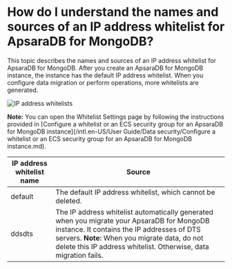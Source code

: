 # How do I understand the names and sources of an IP address whitelist for ApsaraDB for MongoDB?

This topic describes the names and sources of an IP address whitelist for ApsaraDB for MongoDB. After you create an ApsaraDB for MongoDB instance, the instance has the default IP address whitelist. When you configure data migration or perform operations, more whitelists are generated.

![IP address whitelists](https://static-aliyun-doc.oss-accelerate.aliyuncs.com/assets/img/en-US/3471166951/p69175.png)

**Note:** You can open the Whitelist Settings page by following the instructions provided in [Configure a whitelist or an ECS security group for an ApsaraDB for MongoDB instance](/intl.en-US/User Guide/Data security/Configure a whitelist or an ECS security group for an ApsaraDB for MongoDB instance.md).

|IP address whitelist name|Source|
|-------------------------|------|
|default|The default IP address whitelist, which cannot be deleted.|
|ddsdts|The IP address whitelist automatically generated when you migrate your ApsaraDB for MongoDB instance. It contains the IP addresses of DTS servers. **Note:** When you migrate data, do not delete this IP address whitelist. Otherwise, data migration fails. |

